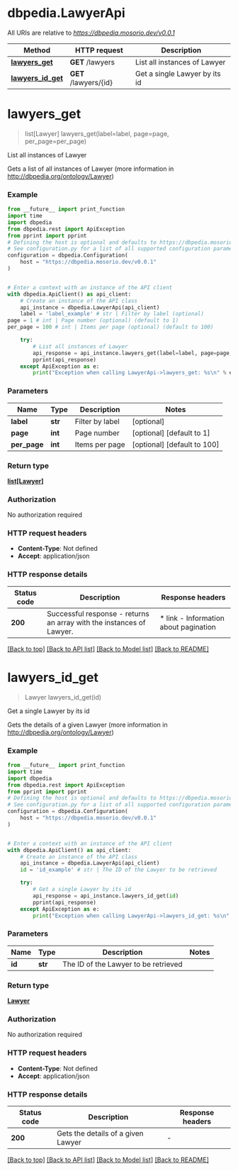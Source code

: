 # dbpedia.LawyerApi

All URIs are relative to *https://dbpedia.mosorio.dev/v0.0.1*

Method | HTTP request | Description
------------- | ------------- | -------------
[**lawyers_get**](LawyerApi.md#lawyers_get) | **GET** /lawyers | List all instances of Lawyer
[**lawyers_id_get**](LawyerApi.md#lawyers_id_get) | **GET** /lawyers/{id} | Get a single Lawyer by its id


# **lawyers_get**
> list[Lawyer] lawyers_get(label=label, page=page, per_page=per_page)

List all instances of Lawyer

Gets a list of all instances of Lawyer (more information in http://dbpedia.org/ontology/Lawyer)

### Example

```python
from __future__ import print_function
import time
import dbpedia
from dbpedia.rest import ApiException
from pprint import pprint
# Defining the host is optional and defaults to https://dbpedia.mosorio.dev/v0.0.1
# See configuration.py for a list of all supported configuration parameters.
configuration = dbpedia.Configuration(
    host = "https://dbpedia.mosorio.dev/v0.0.1"
)


# Enter a context with an instance of the API client
with dbpedia.ApiClient() as api_client:
    # Create an instance of the API class
    api_instance = dbpedia.LawyerApi(api_client)
    label = 'label_example' # str | Filter by label (optional)
page = 1 # int | Page number (optional) (default to 1)
per_page = 100 # int | Items per page (optional) (default to 100)

    try:
        # List all instances of Lawyer
        api_response = api_instance.lawyers_get(label=label, page=page, per_page=per_page)
        pprint(api_response)
    except ApiException as e:
        print("Exception when calling LawyerApi->lawyers_get: %s\n" % e)
```

### Parameters

Name | Type | Description  | Notes
------------- | ------------- | ------------- | -------------
 **label** | **str**| Filter by label | [optional] 
 **page** | **int**| Page number | [optional] [default to 1]
 **per_page** | **int**| Items per page | [optional] [default to 100]

### Return type

[**list[Lawyer]**](Lawyer.md)

### Authorization

No authorization required

### HTTP request headers

 - **Content-Type**: Not defined
 - **Accept**: application/json

### HTTP response details
| Status code | Description | Response headers |
|-------------|-------------|------------------|
**200** | Successful response - returns an array with the instances of Lawyer. |  * link - Information about pagination <br>  |

[[Back to top]](#) [[Back to API list]](../README.md#documentation-for-api-endpoints) [[Back to Model list]](../README.md#documentation-for-models) [[Back to README]](../README.md)

# **lawyers_id_get**
> Lawyer lawyers_id_get(id)

Get a single Lawyer by its id

Gets the details of a given Lawyer (more information in http://dbpedia.org/ontology/Lawyer)

### Example

```python
from __future__ import print_function
import time
import dbpedia
from dbpedia.rest import ApiException
from pprint import pprint
# Defining the host is optional and defaults to https://dbpedia.mosorio.dev/v0.0.1
# See configuration.py for a list of all supported configuration parameters.
configuration = dbpedia.Configuration(
    host = "https://dbpedia.mosorio.dev/v0.0.1"
)


# Enter a context with an instance of the API client
with dbpedia.ApiClient() as api_client:
    # Create an instance of the API class
    api_instance = dbpedia.LawyerApi(api_client)
    id = 'id_example' # str | The ID of the Lawyer to be retrieved

    try:
        # Get a single Lawyer by its id
        api_response = api_instance.lawyers_id_get(id)
        pprint(api_response)
    except ApiException as e:
        print("Exception when calling LawyerApi->lawyers_id_get: %s\n" % e)
```

### Parameters

Name | Type | Description  | Notes
------------- | ------------- | ------------- | -------------
 **id** | **str**| The ID of the Lawyer to be retrieved | 

### Return type

[**Lawyer**](Lawyer.md)

### Authorization

No authorization required

### HTTP request headers

 - **Content-Type**: Not defined
 - **Accept**: application/json

### HTTP response details
| Status code | Description | Response headers |
|-------------|-------------|------------------|
**200** | Gets the details of a given Lawyer |  -  |

[[Back to top]](#) [[Back to API list]](../README.md#documentation-for-api-endpoints) [[Back to Model list]](../README.md#documentation-for-models) [[Back to README]](../README.md)

